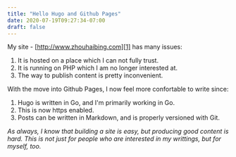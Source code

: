 ```yaml
---
title: "Hello Hugo and Github Pages"
date: 2020-07-19T09:27:34-07:00
draft: false
---
```


My site - [http://www.zhouhaibing.com][1] has many issues:

1. It is hosted on a place which I can not fully trust.
1. It is running on PHP which I am no longer interested at.
1. The way to publish content is pretty inconvenient.

With the move into Github Pages, I now feel more confortable to write since:

1. Hugo is written in Go, and I'm primarily working in Go.
1. This is now https enabled.
1. Posts can be written in Markdown, and is properly versioned with Git.

_As always, I know that building a site is easy, but producing good content is
hard. This is not just for people who are interested in my writtings, but for
myself, too._

[1]: http://www.zhouhaibing.com
